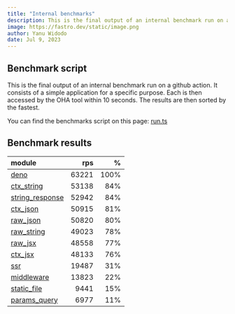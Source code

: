 ```yaml
---
title: "Internal benchmarks"
description: This is the final output of an internal benchmark run on a github action
image: https://fastro.dev/static/image.png
author: Yanu Widodo
date: Jul 9, 2023
---
```


## Benchmark script

This is the final output of an internal benchmark run on a github action. It consists of a simple application for a specific purpose. Each is then accessed by the OHA tool within 10 seconds. The results are then sorted by the fastest.

You can find the benchmarks script on this page: [run.ts](https://github.com/fastrodev/fastro/blob/main/bench/run.ts)

## Benchmark results


| module                                                                                       |   rps |    % |
| :------------------------------------------------------------------------------------------- | ----: | ---: |
| [deno](https://github.com/fastrodev/fastro/blob/main/examples/deno.ts)                       | 63221 | 100% |
| [ctx_string](https://github.com/fastrodev/fastro/blob/main/examples/ctx_string.ts)           | 53138 |  84% |
| [string_response](https://github.com/fastrodev/fastro/blob/main/examples/string_response.ts) | 52942 |  84% |
| [ctx_json](https://github.com/fastrodev/fastro/blob/main/examples/ctx_json.ts)               | 50915 |  81% |
| [raw_json](https://github.com/fastrodev/fastro/blob/main/examples/raw_json.ts)               | 50820 |  80% |
| [raw_string](https://github.com/fastrodev/fastro/blob/main/examples/raw_string.ts)           | 49023 |  78% |
| [raw_jsx](https://github.com/fastrodev/fastro/blob/main/examples/raw_jsx.tsx)                | 48558 |  77% |
| [ctx_jsx](https://github.com/fastrodev/fastro/blob/main/examples/ctx_jsx.tsx)                | 48133 |  76% |
| [ssr](https://github.com/fastrodev/fastro/blob/main/examples/ssr.ts)                         | 19487 |  31% |
| [middleware](https://github.com/fastrodev/fastro/blob/main/examples/middleware.ts)           | 13823 |  22% |
| [static_file](https://github.com/fastrodev/fastro/blob/main/examples/static_file.ts)         |  9441 |  15% |
| [params_query](https://github.com/fastrodev/fastro/blob/main/examples/params_query.ts)       |  6977 |  11% |